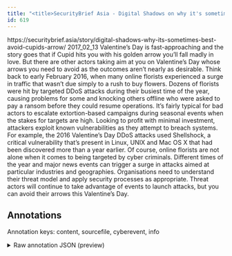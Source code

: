 ```yaml
---
title: "<title>SecurityBrief Asia - Digital Shadows on why it's sometimes best to avoid "Cupid's" arrow </title>"
id: 619
---
```


<title>SecurityBrief Asia - Digital Shadows on why it's sometimes best to avoid "Cupid's" arrow </title>
<source> https://securitybrief.asia/story/digital-shadows-why-its-sometimes-best-avoid-cupids-arrow/ </source>
<date> 2017_02_13 </date>
<text>
Valentine’s Day is fast-approaching and the story goes that if Cupid hits you with his golden arrow you’ll fall madly in love.
But there are other actors taking aim at you on Valentine’s Day whose arrows you need to avoid as the outcomes aren’t nearly as desirable.
Think back to early February 2016, when many online florists experienced a surge in traffic that wasn’t due simply to a rush to buy flowers.
Dozens of florists were hit by targeted DDoS attacks during their busiest time of the year, causing problems for some and knocking others offline who were asked to pay a ransom before they could resume operations.
It’s fairly typical for bad actors to escalate extortion-based campaigns during seasonal events when the stakes for targets are high.
Looking to profit with minimal investment, attackers exploit known vulnerabilities as they attempt to breach systems.
For example, the 2016 Valentine’s Day DDoS attacks used Shellshock, a critical vulnerability that’s present in Linux, UNIX and Mac OS X that had been discovered more than a year earlier.
Of course, online florists are not alone when it comes to being targeted by cyber criminals.
Different times of the year and major news events can trigger a surge in attacks aimed at particular industries and geographies.
Organisations need to understand their threat model and apply security processes as appropriate.
Threat actors will continue to take advantage of events to launch attacks, but you can avoid their arrows this Valentine’s Day.
</text>



## Annotations

Annotation keys: content, sourcefile, cyberevent, info

<details>
<summary>Raw annotation JSON (preview)</summary>

```json
{
  "content": "Valentine\u2019s Day is fast-approaching and the story goes that if Cupid hits you with his golden arrow you\u2019ll fall madly in love. But there are other actors taking aim at you on Valentine\u2019s Day whose arrows you need to avoid as the outcomes aren\u2019t nearly as desirable. Think back to early February 2016, when many online florists experienced a surge in traffic that wasn\u2019t due simply to a rush to buy flowers. Dozens of florists were hit by targeted DDoS attacks during their busiest time of the year, causing problems for some and knocking others offline who were asked to pay a ransom before they could resume operations. It\u2019s fairly typical for bad actors to escalate extortion-based campaigns during seasonal events when the stakes for targets are high. Looking to profit with minimal investment, attackers exploit known vulnerabilities as they attempt to breach systems. For example, the 2016 Valentine\u2019s Day DDoS attacks used Shellshock, a critical vulnerability that\u2019s present in Linux, UNIX and Mac OS X that had been discovered more than a year earlier. Of course, online florists are not alone when it comes to being targeted by cyber criminals. Different times of the year and major news events can trigger a surge in attacks aimed at particular industries and geographies. Organisations need to understand their threat model and apply security processes as appropriate. Threat actors will continue to take advantage of events to launch attacks, but you can avoid their arrows this Valentine\u2019s Day.",
  "sourcefile": "619.txt",
  "cyberevent": {
    "hopper": [
      {
        "index": 0,
        "relation": "Same",
        "events": [
          {
            "index": "E3",
            "type": "Vulnerability-related",
            "realis": "Actual",
            "nugget": {
              "startOffset": 973,
              "index": "T6",
              "endOffset": 983,
              "text": "present in"
            },
            "argument": [
              {
                "index": "T7",
                "text": "a critical vulnerability",
                "endOffset": 965,
                "role": {
                  "type": "Vulnerability"
                },
                "startOffset": 941,
                "type": "Vulnerability"
              },
              {
                "index": "T8",
                "external_reference": {
                  "dbpediaURI": "http://dbpedia.org/resource/Linux"
                },
                "endOffset": 989,
                "role": {
                  "type": "Vulnerable_System"
                },
                "text": "Linux",
                "startOffset": 984,
                "type": "System"
              },
              {
                "index": "T9",
                "external_reference": {
                  "dbpediaURI": "http://dbpedia.org/resource/Unix"
                },
                "endOffset": 995,
                "role": {
                  "type": "Vulnerable_System"
                },
                "text": "UNIX",
                "startOffset": 991,
                "type": "System"
              },
              {
                "index": "T10",
                "external_reference": {
                  "wikidataid": "Q14116"
                },
                "endOffset": 1008,
                "role": {
                  "type": "Vulnerable_System"
                },
                "text": "Mac OS X",
                "startOffset": 1000,
                "type": "System"
              },
              {
                "index": "T13",
                "text": "Shellshock",
                "endOffset": 939,
                "role": {
                  "type": "Vulnerability"
                },
                "startOffset": 929,
                "type": "Vulnerability"
              },
              {
                "index": "T15",
                "text": "DDoS attacks",
                "endOffset": 923,
                
```
</details>
